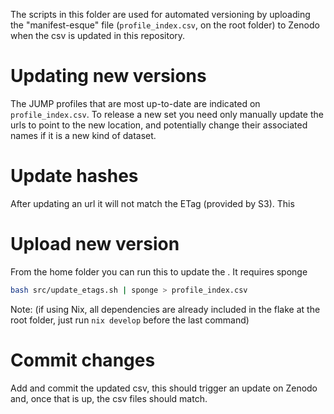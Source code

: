 The scripts in this folder are used for automated versioning by uploading the "manifest-esque" file (`profile_index.csv`, on the root folder) to Zenodo when the csv is updated in this repository.


# Updating new versions

The JUMP profiles that are most up-to-date are indicated on `profile_index.csv`. To release a new set you need only manually update the urls to point to the new location, and potentially change their associated names if it is a new kind of dataset.


# Update hashes

After updating an url it will not match the ETag (provided by S3). This


# Upload new version

From the home folder you can run this to update the . It requires sponge

```bash
bash src/update_etags.sh | sponge > profile_index.csv
```

Note: (if using Nix, all dependencies are already included in the flake at the root folder, just run `nix develop` before the last command)


# Commit changes

Add and commit the updated csv, this should trigger an update on Zenodo and, once that is up, the csv files should match.
